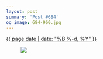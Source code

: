 ```yaml
---
layout: post
summary: 'Post #684'
og_image: 684-960.jpg
---
```


<p>
 <time>
  <a href="/684">
   {{ page.date | date: "%B %-d, %Y" }}
  </a>
 </time>
 <a href="/684">
  <figure data-taken="8/31/2017">
   <img sizes="(min-width: 700px) 50vw, calc(100vw - 2rem)" src="{{ site.assets_url }}/684-480.jpg" srcset="{{ site.assets_url }}/684-240.jpg 240w, {{ site.assets_url }}/684-480.jpg 480w, {{ site.assets_url }}/684-720.jpg 720w, {{ site.assets_url }}/684-960.jpg 960w"/>
  </figure>
 </a>
</p>
